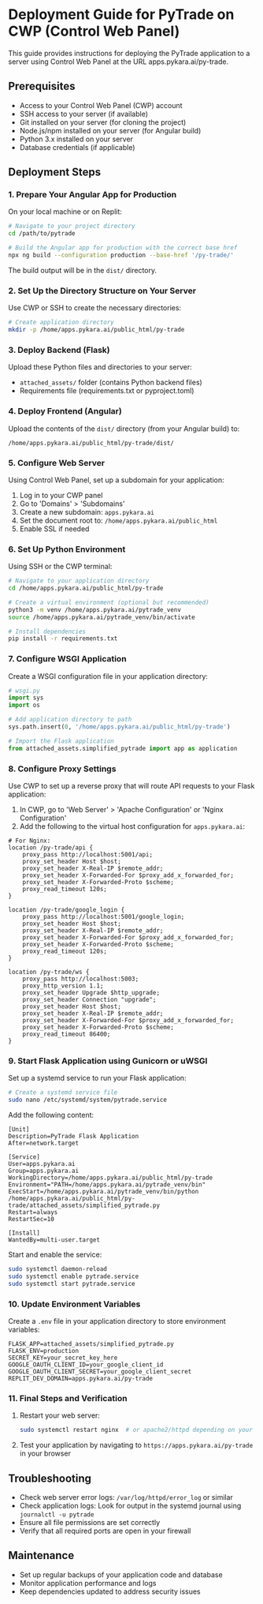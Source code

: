# Deployment Guide for PyTrade on CWP (Control Web Panel)

This guide provides instructions for deploying the PyTrade application to a server using Control Web Panel at the URL apps.pykara.ai/py-trade.

## Prerequisites

- Access to your Control Web Panel (CWP) account
- SSH access to your server (if available)
- Git installed on your server (for cloning the project)
- Node.js/npm installed on your server (for Angular build)
- Python 3.x installed on your server
- Database credentials (if applicable)

## Deployment Steps

### 1. Prepare Your Angular App for Production

On your local machine or on Replit:

```bash
# Navigate to your project directory
cd /path/to/pytrade

# Build the Angular app for production with the correct base href
npx ng build --configuration production --base-href '/py-trade/'
```

The build output will be in the `dist/` directory.

### 2. Set Up the Directory Structure on Your Server

Use CWP or SSH to create the necessary directories:

```bash
# Create application directory
mkdir -p /home/apps.pykara.ai/public_html/py-trade
```

### 3. Deploy Backend (Flask)

Upload these Python files and directories to your server:
- `attached_assets/` folder (contains Python backend files)
- Requirements file (requirements.txt or pyproject.toml)

### 4. Deploy Frontend (Angular)

Upload the contents of the `dist/` directory (from your Angular build) to:
```
/home/apps.pykara.ai/public_html/py-trade/dist/
```

### 5. Configure Web Server

Using Control Web Panel, set up a subdomain for your application:

1. Log in to your CWP panel
2. Go to 'Domains' > 'Subdomains'
3. Create a new subdomain: `apps.pykara.ai`
4. Set the document root to: `/home/apps.pykara.ai/public_html`
5. Enable SSL if needed

### 6. Set Up Python Environment

Using SSH or the CWP terminal:

```bash
# Navigate to your application directory
cd /home/apps.pykara.ai/public_html/py-trade

# Create a virtual environment (optional but recommended)
python3 -m venv /home/apps.pykara.ai/pytrade_venv
source /home/apps.pykara.ai/pytrade_venv/bin/activate

# Install dependencies
pip install -r requirements.txt
```

### 7. Configure WSGI Application

Create a WSGI configuration file in your application directory:

```python
# wsgi.py
import sys
import os

# Add application directory to path
sys.path.insert(0, '/home/apps.pykara.ai/public_html/py-trade')

# Import the Flask application
from attached_assets.simplified_pytrade import app as application
```

### 8. Configure Proxy Settings

Use CWP to set up a reverse proxy that will route API requests to your Flask application:

1. In CWP, go to 'Web Server' > 'Apache Configuration' or 'Nginx Configuration'
2. Add the following to the virtual host configuration for `apps.pykara.ai`:

```nginx
# For Nginx:
location /py-trade/api {
    proxy_pass http://localhost:5001/api;
    proxy_set_header Host $host;
    proxy_set_header X-Real-IP $remote_addr;
    proxy_set_header X-Forwarded-For $proxy_add_x_forwarded_for;
    proxy_set_header X-Forwarded-Proto $scheme;
    proxy_read_timeout 120s;
}

location /py-trade/google_login {
    proxy_pass http://localhost:5001/google_login;
    proxy_set_header Host $host;
    proxy_set_header X-Real-IP $remote_addr;
    proxy_set_header X-Forwarded-For $proxy_add_x_forwarded_for;
    proxy_set_header X-Forwarded-Proto $scheme;
    proxy_read_timeout 120s;
}

location /py-trade/ws {
    proxy_pass http://localhost:5003;
    proxy_http_version 1.1;
    proxy_set_header Upgrade $http_upgrade;
    proxy_set_header Connection "upgrade";
    proxy_set_header Host $host;
    proxy_set_header X-Real-IP $remote_addr;
    proxy_set_header X-Forwarded-For $proxy_add_x_forwarded_for;
    proxy_set_header X-Forwarded-Proto $scheme;
    proxy_read_timeout 86400;
}
```

### 9. Start Flask Application using Gunicorn or uWSGI

Set up a systemd service to run your Flask application:

```bash
# Create a systemd service file
sudo nano /etc/systemd/system/pytrade.service
```

Add the following content:

```
[Unit]
Description=PyTrade Flask Application
After=network.target

[Service]
User=apps.pykara.ai
Group=apps.pykara.ai
WorkingDirectory=/home/apps.pykara.ai/public_html/py-trade
Environment="PATH=/home/apps.pykara.ai/pytrade_venv/bin"
ExecStart=/home/apps.pykara.ai/pytrade_venv/bin/python /home/apps.pykara.ai/public_html/py-trade/attached_assets/simplified_pytrade.py
Restart=always
RestartSec=10

[Install]
WantedBy=multi-user.target
```

Start and enable the service:

```bash
sudo systemctl daemon-reload
sudo systemctl enable pytrade.service
sudo systemctl start pytrade.service
```

### 10. Update Environment Variables

Create a `.env` file in your application directory to store environment variables:

```
FLASK_APP=attached_assets/simplified_pytrade.py
FLASK_ENV=production
SECRET_KEY=your_secret_key_here
GOOGLE_OAUTH_CLIENT_ID=your_google_client_id
GOOGLE_OAUTH_CLIENT_SECRET=your_google_client_secret
REPLIT_DEV_DOMAIN=apps.pykara.ai/py-trade
```

### 11. Final Steps and Verification

1. Restart your web server:
   ```bash
   sudo systemctl restart nginx  # or apache2/httpd depending on your system
   ```

2. Test your application by navigating to `https://apps.pykara.ai/py-trade` in your browser

## Troubleshooting

- Check web server error logs: `/var/log/httpd/error_log` or similar
- Check application logs: Look for output in the systemd journal using `journalctl -u pytrade`
- Ensure all file permissions are set correctly
- Verify that all required ports are open in your firewall

## Maintenance

- Set up regular backups of your application code and database
- Monitor application performance and logs
- Keep dependencies updated to address security issues